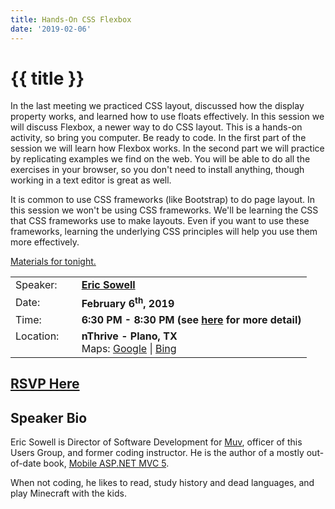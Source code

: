 ```yaml
---
title: Hands-On CSS Flexbox
date: '2019-02-06'
---
```

# {{ title }}

In the last meeting we practiced CSS layout, discussed how the display property works, and learned how to use floats effectively. In this session we will discuss Flexbox, a newer way to do CSS layout. This is a hands-on activity, so bring you computer. Be ready to code. In the first part of the session we will learn how Flexbox works. In the second part we will practice by replicating examples we find on the web. You will be able to do all the exercises in your browser, so you don't need to install anything, though working in a text editor is great as well.

It is common to use CSS frameworks (like Bootstrap) to do page layout. In this session we won't be using CSS frameworks. We'll be learning the CSS that CSS frameworks use to make layouts. Even if you want to use these frameworks, learning the underlying CSS principles will help you use them more effectively.

[Materials for tonight.](https://north-dallas-developers.github.io/learn/hands-on-flexbox/)

<table><tbody><tr><td>Speaker:</td><td>&nbsp;</td><td><b><a title="Eric Sowell" target="_blank" href="http://ericsowell.com">Eric Sowell</a></b></td></tr><tr><td>Date:</td><td>&nbsp;</td><td><b>February 6<sup>th</sup>, 2019</b></td></tr><tr><td valign="top">Time:</td><td>&nbsp;</td><td><b>6:30 PM - 8:30 PM (see <a title="Location" href="../../location/index.html">here</a> for more detail)</b></td></tr><tr><td valign="top">Location:</td><td>&nbsp;</td><td><b>nThrive - Plano, TX</b><br>Maps: <a title="Google" target="_blank" href="https://goo.gl/maps/1OyNE">Google</a> | <a title="Bing" target="_blank" href="http://binged.it/1afBEJ9">Bing</a></td></tr></tbody></table>

## [RSVP Here](https://www.eventbrite.com/e/hands-on-css-flexbox-tickets-55832615857)

## Speaker Bio

Eric Sowell is Director of Software Development for [Muv](https://www.muvpeople.com/), officer of this Users Group, and former coding instructor. He is the author of a mostly out-of-date book, [Mobile ASP.NET MVC 5](http://www.amazon.com/Mobile-ASP-NET-MVC-Eric-Sowell/dp/1430250569/ref=sr_1_1).

When not coding, he likes to read, study history and dead languages, and play Minecraft with the kids.
    
